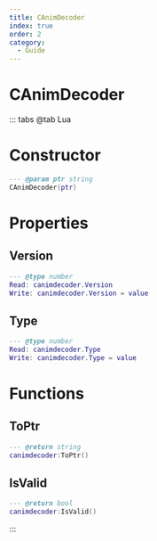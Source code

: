 ```yaml
---
title: CAnimDecoder
index: true
order: 2
category:
  - Guide
---
```


# CAnimDecoder

::: tabs
@tab Lua
# Constructor
```lua
--- @param ptr string
CAnimDecoder(ptr)
```
# Properties
## Version 
```lua
--- @type number
Read: canimdecoder.Version
Write: canimdecoder.Version = value
```
## Type 
```lua
--- @type number
Read: canimdecoder.Type
Write: canimdecoder.Type = value
```
# Functions
## ToPtr
```lua
--- @return string
canimdecoder:ToPtr()
```
## IsValid
```lua
--- @return bool
canimdecoder:IsValid()
```

:::